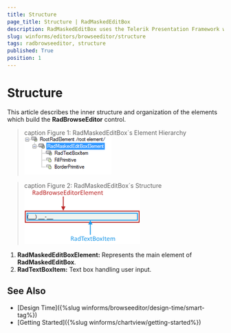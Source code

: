 ```yaml
---
title: Structure
page_title: Structure | RadMaskedEditBox
description: RadMaskedEditBox uses the Telerik Presentation Framework which enables rich experiences like advanced styling.
slug: winforms/editors/browseeditor/structure
tags: radbrowseeditor, structure
published: True
position: 1
---
```


# Structure

This article describes the inner structure and organization of the elements which build the __RadBrowseEditor__ control.

>caption Figure 1: RadMaskedEditBox`s Element Hierarchy
![radmaskededitbox structure 001](images/radmaskededitbox-structure001.png)

>caption Figure 2: RadMaskedEditBox`s Structure
![radmaskededitbox structure 002](images/radmaskededitbox-structure002.png)

1. __RadMaskedEditBoxElement:__ Represents the main element of __RadMaskedEditBox__.
1. __RadTextBoxItem:__ Text box handling user input.

## See Also

* [Design Time]({%slug winforms/browseeditor/design-time/smart-tag%})
* [Getting Started]({%slug winforms/chartview/getting-started%})